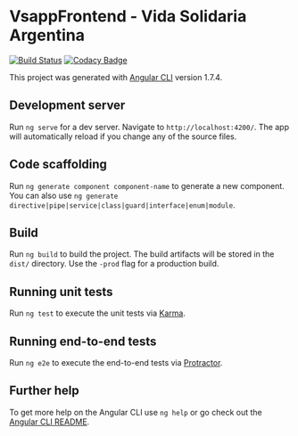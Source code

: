 # VsappFrontend - Vida Solidaria Argentina

[![Build Status](https://travis-ci.org/marivgil/VSApp-Frontend.svg?branch=master)](https://travis-ci.org/marivgil/VSApp-Frontend)
[![Codacy Badge](https://api.codacy.com/project/badge/Grade/d9c5d7550f754427b8c72259aa4e7af5)](https://www.codacy.com/app/marivgil/VSApp-Frontend?utm_source=github.com&amp;utm_medium=referral&amp;utm_content=marivgil/VSApp-Frontend&amp;utm_campaign=Badge_Grade)

This project was generated with [Angular CLI](https://github.com/angular/angular-cli) version 1.7.4.

## Development server

Run `ng serve` for a dev server. Navigate to `http://localhost:4200/`. The app will automatically reload if you change any of the source files.

## Code scaffolding

Run `ng generate component component-name` to generate a new component. You can also use `ng generate directive|pipe|service|class|guard|interface|enum|module`.

## Build

Run `ng build` to build the project. The build artifacts will be stored in the `dist/` directory. Use the `-prod` flag for a production build.

## Running unit tests

Run `ng test` to execute the unit tests via [Karma](https://karma-runner.github.io).

## Running end-to-end tests

Run `ng e2e` to execute the end-to-end tests via [Protractor](http://www.protractortest.org/).

## Further help

To get more help on the Angular CLI use `ng help` or go check out the [Angular CLI README](https://github.com/angular/angular-cli/blob/master/README.md).
